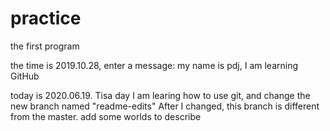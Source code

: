 # practice
the first program

the time is 2019.10.28, enter a message: my name is pdj, I am learning GitHub

today is 2020.06.19. Tisa day I am learing how to use git, and change the new branch named "readme-edits"
After I changed, this branch is different from the master.
add some worlds to describe
